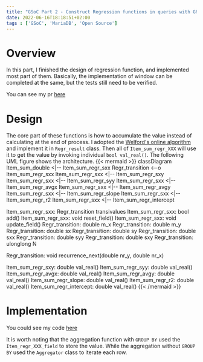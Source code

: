 ```yaml
---
title: "GSoC Part 2 - Construct Regression functions in queries with GROUP BY"
date: 2022-06-16T18:18:51+02:00
tags : ['GSoC', 'MariaDB', 'Open Source']
---
```


# Overview
In this part, I finished the design of regression function, and implemented most part of them. Basically, the implementation of window can be completed at the same, but the tests still need to be verified.

You can see my pr [here](https://github.com/MariaDB/server/pull/2148)
# Design
The core part of these functions is how to accumulate the value instead of calculating at the end of process. I adopted the [Welford's online algorithm](https://www.wikiwand.com/en/Algorithms_for_calculating_variance#/Online) and implement it in `Regr_result` class. Then all of `Item_sum_regr_XXX` will use it to get the value by invoking individual `bool val_real()`. The following UML figure shows the architecture.
{{< mermaid >}}
classDiagram
  Item_sum_double <|-- Item_sum_regr_sxx
  Regr_transition <--o Item_sum_regr_sxx
  Item_sum_regr_sxx <|-- Item_sum_regr_sxy
  Item_sum_regr_sxx <|-- Item_sum_regr_syy
  Item_sum_regr_sxx <|-- Item_sum_regr_avgx
  Item_sum_regr_sxx <|-- Item_sum_regr_avgy
  Item_sum_regr_sxx <|-- Item_sum_regr_slope
  Item_sum_regr_sxx <|-- Item_sum_regr_r2
  Item_sum_regr_sxx <|-- Item_sum_regr_intercept

  Item_sum_regr_sxx: Regr_transition transivalues
  Item_sum_regr_sxx: bool add()
  Item_sum_regr_sxx: void reset_field()
  Item_sum_regr_sxx: void update_field()
  Regr_transition: double m_x
  Regr_transition: double m_y
  Regr_transition: double sx
  Regr_transition: double sy
  Regr_transition: double sxx
  Regr_transition: double syy
  Regr_transition: double sxy
  Regr_transition: ulonglong N

  Regr_transition: void recurrence_next(double nr_y, double nr_x)

  Item_sum_regr_sxy: double val_real()
  Item_sum_regr_syy: double val_real()
  Item_sum_regr_avgx: double val_real()
  Item_sum_regr_avgy: double val_real()
  Item_sum_regr_slope: double val_real()
  Item_sum_regr_r2: double val_real()
  Item_sum_regr_intercept: double val_real()
{{< /mermaid >}}
# Implementation
You could see my code [here](https://github.com/MariaDB/server/pull/2148)

It is worth noting that the aggregation function with `GROUP BY` used the `Item_regr_XXX_field` to store the value. While the aggregation without `GROUP BY` used the `Aggregator` class to iterate each row.

<!-- # What should I do next step?
- How window function works in queries
- How aggregation works in the columnar engine
- Add more tests with edge cases -->


